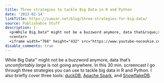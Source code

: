 ```yaml
---
title: Three strategies to tackle Big Data in R and Python
date: '2023-02-14'
linkTitle: https://sumsar.net/blog/three-strategies-for-big-data/
source: Publishable Stuff
description: |-
  <p>While Big Data™ might not be a buzzword anymore, data that&rsquo;s <em>uncomfortably large</em> is not going anywhere. In this 30 min. screencast I go through three strategies you can use to tackle big data in R and Python. I also briefly cover three tools: <a href="https://duckdb.org/">duckDB</a>, <a href="https://spark.apache.org/">Apache Spark</a>, and <a href="https://www.snowflake.com/">SnowflakeDB</a>.</p>
  <center>
  <iframe width="768" height="432" src="https://www.youtube-nocookie.com/embed/gV73tZ5j3L4" title="YouTube video player" frameborder="0" allow="accelerometer; autoplay; ...
disable_comments: true
---
```

<p>While Big Data™ might not be a buzzword anymore, data that&rsquo;s <em>uncomfortably large</em> is not going anywhere. In this 30 min. screencast I go through three strategies you can use to tackle big data in R and Python. I also briefly cover three tools: <a href="https://duckdb.org/">duckDB</a>, <a href="https://spark.apache.org/">Apache Spark</a>, and <a href="https://www.snowflake.com/">SnowflakeDB</a>.</p>
<center>
<iframe width="768" height="432" src="https://www.youtube-nocookie.com/embed/gV73tZ5j3L4" title="YouTube video player" frameborder="0" allow="accelerometer; autoplay; ...